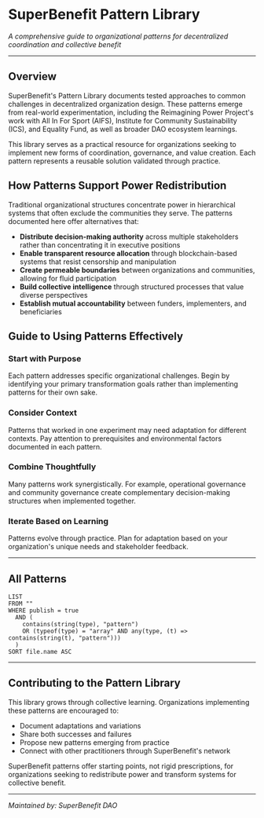 # SuperBenefit Pattern Library

_A comprehensive guide to organizational patterns for decentralized coordination and collective benefit_

---

## Overview

SuperBenefit's Pattern Library documents tested approaches to common challenges in decentralized organization design. These patterns emerge from real-world experimentation, including the Reimagining Power Project's work with All In For Sport (AIFS), Institute for Community Sustainability (ICS), and Equality Fund, as well as broader DAO ecosystem learnings.

This library serves as a practical resource for organizations seeking to implement new forms of coordination, governance, and value creation. Each pattern represents a reusable solution validated through practice.

## How Patterns Support Power Redistribution

Traditional organizational structures concentrate power in hierarchical systems that often exclude the communities they serve. The patterns documented here offer alternatives that:

- **Distribute decision-making authority** across multiple stakeholders rather than concentrating it in executive positions
- **Enable transparent resource allocation** through blockchain-based systems that resist censorship and manipulation
- **Create permeable boundaries** between organizations and communities, allowing for fluid participation
- **Build collective intelligence** through structured processes that value diverse perspectives
- **Establish mutual accountability** between funders, implementers, and beneficiaries

## Guide to Using Patterns Effectively

### Start with Purpose
Each pattern addresses specific organizational challenges. Begin by identifying your primary transformation goals rather than implementing patterns for their own sake.

### Consider Context
Patterns that worked in one experiment may need adaptation for different contexts. Pay attention to prerequisites and environmental factors documented in each pattern.

### Combine Thoughtfully
Many patterns work synergistically. For example, operational governance and community governance create complementary decision-making structures when implemented together.

### Iterate Based on Learning
Patterns evolve through practice. Plan for adaptation based on your organization's unique needs and stakeholder feedback.

---

## All Patterns

```dataview
LIST 
FROM "" 
WHERE publish = true
  AND (
    contains(string(type), "pattern") 
    OR (typeof(type) = "array" AND any(type, (t) => contains(string(t), "pattern")))
  )
SORT file.name ASC
```

---

## Contributing to the Pattern Library

This library grows through collective learning. Organizations implementing these patterns are encouraged to:

- Document adaptations and variations
- Share both successes and failures
- Propose new patterns emerging from practice
- Connect with other practitioners through SuperBenefit's network

SuperBenefit patterns offer starting points, not rigid prescriptions, for organizations seeking to redistribute power and transform systems for collective benefit.

---

_Maintained by: SuperBenefit DAO_